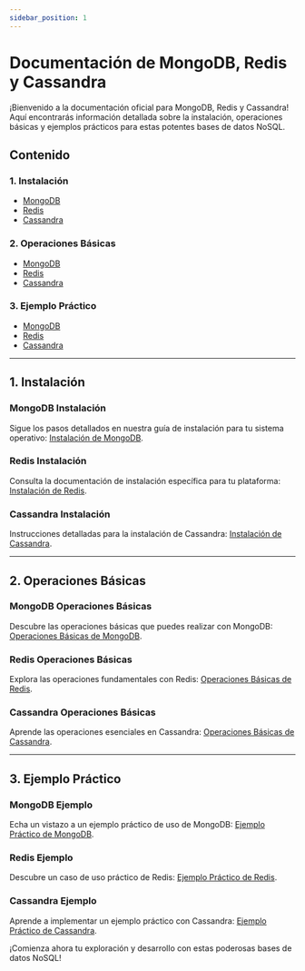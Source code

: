 ```yaml
---
sidebar_position: 1
---
```


# Documentación de MongoDB, Redis y Cassandra

¡Bienvenido a la documentación oficial para MongoDB, Redis y Cassandra! Aquí encontrarás información detallada sobre la instalación, operaciones básicas y ejemplos prácticos para estas potentes bases de datos NoSQL.

## Contenido

### 1. Instalación

- [MongoDB](#mongodb-instalación)
- [Redis](#redis-instalación)
- [Cassandra](#cassandra-instalación)

### 2. Operaciones Básicas

- [MongoDB](#mongodb-operaciones-básicas)
- [Redis](#redis-operaciones-básicas)
- [Cassandra](#cassandra-operaciones-básicas)

### 3. Ejemplo Práctico

- [MongoDB](#mongodb-ejemplo)
- [Redis](#redis-ejemplo)
- [Cassandra](#cassandra-ejemplo)

---

## 1. Instalación

### MongoDB Instalación

Sigue los pasos detallados en nuestra guía de instalación para tu sistema operativo: [Instalación de MongoDB](/docs/Instalation/mongodb-instalation).

### Redis Instalación

Consulta la documentación de instalación específica para tu plataforma: [Instalación de Redis](/docs/Instalation/redis-instalation).

### Cassandra Instalación

Instrucciones detalladas para la instalación de Cassandra: [Instalación de Cassandra](/docs/Instalation/cassandra-instalation).

---

## 2. Operaciones Básicas

### MongoDB Operaciones Básicas

Descubre las operaciones básicas que puedes realizar con MongoDB: [Operaciones Básicas de MongoDB](/docs/basics-operations/mongo-operations).

### Redis Operaciones Básicas

Explora las operaciones fundamentales con Redis: [Operaciones Básicas de Redis](/docs/basics-operations/redis-operations).

### Cassandra Operaciones Básicas

Aprende las operaciones esenciales en Cassandra: [Operaciones Básicas de Cassandra](/docs/basics-operations/cassandra-operations).

---

## 3. Ejemplo Práctico

### MongoDB Ejemplo

Echa un vistazo a un ejemplo práctico de uso de MongoDB: [Ejemplo Práctico de MongoDB](/docs/examples/mongodb-example).

### Redis Ejemplo

Descubre un caso de uso práctico de Redis: [Ejemplo Práctico de Redis](/docs/examples/redis-examples).

### Cassandra Ejemplo

Aprende a implementar un ejemplo práctico con Cassandra: [Ejemplo Práctico de Cassandra](/docs/examples/cassandra-example).

¡Comienza ahora tu exploración y desarrollo con estas poderosas bases de datos NoSQL!
